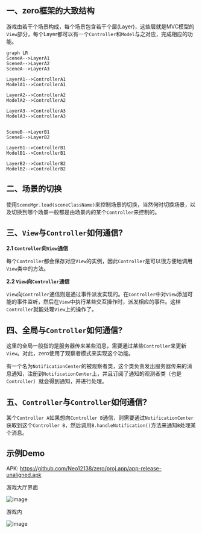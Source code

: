 ## 一、zero框架的大致结构
游戏由若干个场景构成，每个场景包含若干个层(Layer)，这些层就是MVC模型的`View`部分，每个Layer都可以有一个`Controller`和`Model`与之对应，完成相应的功能。

```
graph LR
SceneA-->LayerA1
SceneA-->LayerA2
SceneA-->LayerA3

LayerA1-->ControllerA1
ModelA1-->ControllerA1

LayerA2-->ControllerA2
ModelA2-->ControllerA2

LayerA3-->ControllerA3
ModelA3-->ControllerA3


SceneB-->LayerB1
SceneB-->LayerB2

LayerB1-->ControllerB1
ModelB1-->ControllerB1

LayerB2-->ControllerB2
ModelB2-->ControllerB2
```
## 二、场景的切换
使用`SceneMgr.load(sceneClassName)`来控制场景的切换，当然何时切换场景，以及切换到哪个场景一般都是由场景内的某个`Controller`来控制的。

## 三、`View`与`Controller`如何通信?
**2.1 `Controller`向`View`通信**

每个`Controller`都会保存对应`View`的实例，因此`Controller`是可以很方便地调用`View`类中的方法。

**2.2 `View`向`Controller`通信**

`View`向`Controller`通信则是通过事件派发实现的。在`Controller`中对`View`添加可能的事件监听，然后在`View`中执行某些交互操作时，派发相应的事件。这样`Controller`就能处理`View`上的操作了。

## 四、全局与`Controller`如何通信?
这里的全局一般指的是服务器传来某些消息，需要通过某些`Controller`来更新`View`。对此，zero使用了观察者模式来实现这个功能。

有一个名为`NotificationCenter`的被观察者类，这个类负责发出服务器传来的消息通知，注册到`NotificationCenter`上，并且订阅了通知的观测者类（也是`Controller`）就会得到通知，并进行处理。

## 五、`Controller`与`Controller`如何通信?
某个`Controller A`如果想向`Controller B`通信，则需要通过`NotificationCenter`获取到这个`Controller B`，然后调用`B.handleNotification()`方法来通知`B`处理某个消息。

## 示例Demo

APK: https://github.com/Neo12138/zero/proj.app/app-release-unaligned.apk

游戏大厅界面

![image](https://github.com/Neo12138/zero/proj.app/images/zero.rpg.main.png)

游戏内

![image](https://github.com/Neo12138/zero/proj.app/images/zero.rpg.game.png)


